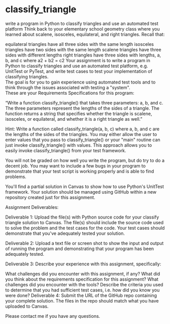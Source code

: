 # classify_triangle
write a program in Python to classify triangles and use an automated test platform
Think back to your elementary school geometry class where you learned about scalene, isosceles, equilateral, and right triangles.  Recall that:

equilateral triangles have all three sides with the same length
isosceles triangles have two sides with the same length
scalene triangles have three sides with different lengths
right triangles have three sides with lengths, a, b, and c where a2 + b2 = c2
Your assignment is to write a program in Python to classify triangles and use an automated test platform, e.g. UnitTest or PyTest, 
and write test cases to test your implementation of classifying triangles.  
The goal is for you to gain experience using automated test tools and to think through the issues associated with testing a "system".  
These are your Requirements Specifications for this program:

“Write a function classify_triangle() that takes three  parameters: a, b, and c. The three parameters represent the lengths of the sides of a triangle. The function returns a string that specifies whether the triangle is scalene, isosceles, or equilateral, and whether it is a right triangle as well.”

Hint:  Write a function called classify_triangle(a, b, c) where a, b, and c are the lengths of the sides of the triangles.   You may either allow the user to enter values that you pass to classify_triangle() or your "main" routine can just invoke classify_triangle() with values.   This approach allows you to easily invoke classify_triangle() from your test framework.

You will not be graded on how well you write the program, but do try to do a decent job.  You may want to include a few bugs in your program to demonstrate that your test script is working properly and is able to find problems.

You'll find a partial solution in Canvas to show how to use Python's UnitTest framework.   Your solution should be managed using GitHub within a new repository created just for this assignment.

Assignment Deliverables:

Deliverable 1: Upload the file(s) with Python source code for your classify triangle solution to Canvas.  The file(s) should include the source code used to solve the problem and the test cases for the code.  Your test cases should demonstrate that you've adequately tested your solution. 

Deliverable 2: Upload a text file or screen shot to show the input and output of running the program and demonstrating that your program has been adequately tested.

Deliverable 3: Describe your experience with this assignment, specifically:

What challenges did you encounter with this assignment, if any? 
What did you think about the requirements specification for this assignment?
What challenges did you encounter with the tools?
Describe the criteria you used to determine that you had sufficient test cases, i.e. how did you know you were done?
Deliverable 4: Submit the URL of the GitHub repo containing your complete solution.   The files in the repo should match what you have uploaded to Canvas.

Please contact me if you have any questions.
